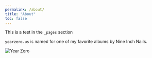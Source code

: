 ```yaml
---
permalink: /about/
title: "About"
toc: false
---
```


This is a test in the `_pages` section

`yearzero.us` is named for one of my favorite albums by Nine Inch Nails.

![Year Zero](https://upload.wikimedia.org/wikipedia/en/0/02/Nine_Inch_Nails_-_Year_Zero.png)
